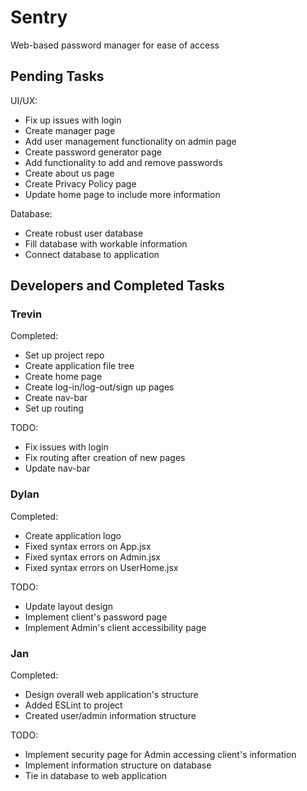 # Sentry
Web-based password manager for ease of access

## Pending Tasks

UI/UX:
- Fix up issues with login
- Create manager page
- Add user management functionality on admin page
- Create password generator page
- Add functionality to add and remove passwords
- Create about us page
- Create Privacy Policy page
- Update home page to include more information

Database:
- Create robust user database
- Fill database with workable information
- Connect database to application

## Developers and Completed Tasks

### Trevin
Completed:
- Set up project repo
- Create application file tree
- Create home page
- Create log-in/log-out/sign up pages
- Create nav-bar
- Set up routing

TODO:
- Fix issues with login
- Fix routing after creation of new pages
- Update nav-bar

### Dylan
Completed:
- Create application logo
- Fixed syntax errors on App.jsx
- Fixed syntax errors on Admin.jsx
- Fixed syntax errors on UserHome.jsx

TODO:
- Update layout design
- Implement client's password page
- Implement Admin's client accessibility page

### Jan
Completed:
- Design overall web application's structure
- Added ESLint to project
- Created user/admin information structure

TODO:
- Implement security page for Admin accessing client's information
- Implement information structure on database
- Tie in database to web application
